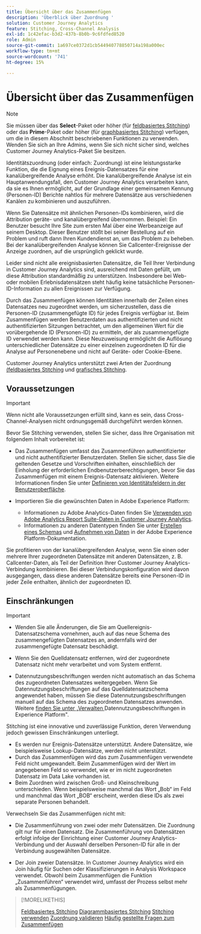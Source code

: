 ```yaml
---
title: Übersicht über das Zusammenfügen
description: 'Überblick über Zuordnung '
solution: Customer Journey Analytics
feature: Stitching, Cross-Channel Analysis
exl-id: 1c42efac-b3d2-437b-8b0b-9c6fdfed8520
role: Admin
source-git-commit: 1a697ce0372d1cb544940778850714a198a000ec
workflow-type: tm+mt
source-wordcount: '741'
ht-degree: 15%

---
```


# Übersicht über das Zusammenfügen

>[!NOTE]
>
>Sie müssen über das **Select**-Paket oder höher (für [feldbasiertes Stitching](fbs.md)) oder das **Prime**-Paket oder höher (für [graphbasiertes Stitching](gbs.md)) verfügen, um die in diesem Abschnitt beschriebenen Funktionen zu verwenden. Wenden Sie sich an Ihre Admins, wenn Sie sich nicht sicher sind, welches Customer Journey Analytics-Paket Sie besitzen.

Identitätszuordnung (oder einfach: Zuordnung) ist eine leistungsstarke Funktion, die die Eignung eines Ereignis-Datensatzes für eine kanalübergreifende Analyse erhöht. Die kanalübergreifende Analyse ist ein Hauptanwendungsfall, den Customer Journey Analytics verarbeiten kann, da sie es Ihnen ermöglicht, auf der Grundlage einer gemeinsamen Kennung (Personen-ID) Berichte nahtlos für mehrere Datensätze aus verschiedenen Kanälen zu kombinieren und auszuführen.

Wenn Sie Datensätze mit ähnlichen Personen-IDs kombinieren, wird die Attribution geräte- und kanalübergreifend übernommen. Beispiel: Ein Benutzer besucht Ihre Site zum ersten Mal über eine Werbeanzeige auf seinem Desktop. Dieser Benutzer stößt bei seiner Bestellung auf ein Problem und ruft dann Ihren Kundendienst an, um das Problem zu beheben. Bei der kanalübergreifenden Analyse können Sie Callcenter-Ereignisse der Anzeige zuordnen, auf die ursprünglich geklickt wurde.

Leider sind nicht alle ereignisbasierten Datensätze, die Teil Ihrer Verbindung in Customer Journey Analytics sind, ausreichend mit Daten gefüllt, um diese Attribution standardmäßig zu unterstützen. Insbesondere bei Web- oder mobilen Erlebnisdatensätzen steht häufig keine tatsächliche Personen-ID-Information zu allen Ereignissen zur Verfügung.

Durch das Zusammenfügen können Identitäten innerhalb der Zeilen eines Datensatzes neu zugeordnet werden, um sicherzustellen, dass die Personen-ID (zusammengefügte ID) für jedes Ereignis verfügbar ist. Beim Zusammenfügen werden Benutzerdaten aus authentifizierten und nicht authentifizierten Sitzungen betrachtet, um den allgemeinen Wert für die vorübergehende ID (Personen-ID) zu ermitteln, der als zusammengefügte ID verwendet werden kann. Diese Neuzuweisung ermöglicht die Auflösung unterschiedlicher Datensätze zu einer einzelnen zugeordneten ID für die Analyse auf Personenebene und nicht auf Geräte- oder Cookie-Ebene.

Customer Journey Analytics unterstützt zwei Arten der Zuordnung[ (feldbasiertes Stitching](fbs.md) und [grafisches Stitching](gbs.md).

## Voraussetzungen

>[!IMPORTANT]
>
>Wenn nicht alle Voraussetzungen erfüllt sind, kann es sein, dass Cross-Channel-Analysen nicht ordnungsgemäß durchgeführt werden können.

Bevor Sie Stitching verwenden, stellen Sie sicher, dass Ihre Organisation mit folgendem Inhalt vorbereitet ist:

- Das Zusammenfügen umfasst das Zusammenführen authentifizierter und nicht authentifizierter Benutzerdaten. Stellen Sie sicher, dass Sie die geltenden Gesetze und Vorschriften einhalten, einschließlich der Einholung der erforderlichen Endbenutzerberechtigungen, bevor Sie das Zusammenfügen mit einem Ereignis-Datensatz aktivieren. Weitere Informationen finden Sie unter [Definieren von Identitätsfeldern in der Benutzeroberfläche](https://experienceleague.adobe.com/de/docs/experience-platform/xdm/ui/fields/identity).

- Importieren Sie die gewünschten Daten in Adobe Experience Platform:

   - Informationen zu Adobe Analytics-Daten finden Sie [Verwenden von Adobe Analytics Report Suite-Daten in Customer Journey Analytics](/help/getting-started/aa-vs-cja/aa-data-in-cja.md).
   - Informationen zu anderen Datentypen finden Sie unter [Erstellen eines Schemas](https://experienceleague.adobe.com/de/docs/experience-platform/xdm/tutorials/create-schema-ui) und [Aufnehmen von Daten](https://experienceleague.adobe.com/de/docs/experience-platform/ingestion/home) in der Adobe Experience Platform-Dokumentation.

Sie profitieren von der kanalübergreifenden Analyse, wenn Sie einen oder mehrere Ihrer zugeordneten Datensätze mit anderen Datensätzen, z. B. Callcenter-Daten, als Teil der Definition Ihrer Customer Journey Analytics-Verbindung kombinieren. Bei dieser Verbindungskonfiguration wird davon ausgegangen, dass diese anderen Datensätze bereits eine Personen-ID in jeder Zeile enthalten, ähnlich der zugeordneten ID.


## Einschränkungen

>[!IMPORTANT]
>
>
>- Wenden Sie alle Änderungen, die Sie am Quellereignis-Datensatzschema vornehmen, auch auf das neue Schema des zusammengefügten Datensatzes an, andernfalls wird der zusammengefügte Datensatz beschädigt.
>
>- Wenn Sie den Quelldatensatz entfernen, wird der zugeordnete Datensatz nicht mehr verarbeitet und vom System entfernt.
>
>- Datennutzungsbeschriftungen werden nicht automatisch an das Schema des zugeordneten Datensatzes weitergegeben. Wenn Sie Datennutzungsbeschriftungen auf das Quelldatensatzschema angewendet haben, müssen Sie diese Datennutzungsbeschriftungen manuell auf das Schema des zugeordneten Datensatzes anwenden. Weitere [ finden Sie unter „Verwalten ](https://experienceleague.adobe.com/de/docs/experience-platform/data-governance/labels/overview) Datennutzungsbeschriftungen in Experience Platform&quot;.

Stitching ist eine innovative und zuverlässige Funktion, deren Verwendung jedoch gewissen Einschränkungen unterliegt.

- Es werden nur Ereignis-Datensätze unterstützt. Andere Datensätze, wie beispielsweise Lookup-Datensätze, werden nicht unterstützt.
- Durch das Zusammenfügen wird das zum Zusammenfügen verwendete Feld nicht umgewandelt. Beim Zusammenfügen wird der Wert im angegebenen Feld so verwendet, wie er im nicht zugeordneten Datensatz im Data Lake vorhanden ist.
- Beim Zuordnen wird zwischen Groß- und Kleinschreibung unterschieden. Wenn beispielsweise manchmal das Wort „Bob“ im Feld und manchmal das Wort „BOB“ erscheint, werden diese IDs als zwei separate Personen behandelt.

Verwechseln Sie das Zusammenfügen nicht mit:

- Die Zusammenführung von zwei oder mehr Datensätzen. Die Zuordnung gilt nur für einen Datensatz. Die Zusammenführung von Datensätzen erfolgt infolge der Einrichtung einer Customer Journey Analytics-Verbindung und der Auswahl derselben Personen-ID für alle in der Verbindung ausgewählten Datensätze.

- Der Join zweier Datensätze. In Customer Journey Analytics wird ein Join häufig für Suchen oder Klassifizierungen in Analysis Workspace verwendet. Obwohl beim Zusammenfügen die Funktion „Zusammenführen“ verwendet wird, umfasst der Prozess selbst mehr als Zusammenfügungen.

>[!MORELIKETHIS]
>
>[Feldbasiertes Stitching](fbs.md)
>[Diagrammbasiertes Stitching](gbs.md)
>[Stitching verwenden](use-stitching.md)
>[Zuordnung validieren](validate.md)
>[Häufig gestellte Fragen zum Zusammenfügen](faq.md)

